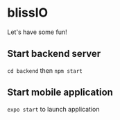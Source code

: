 # blissIO
Let's have some fun!

## Start backend server
`cd backend` then `npm start`

## Start mobile application
`expo start` to launch application